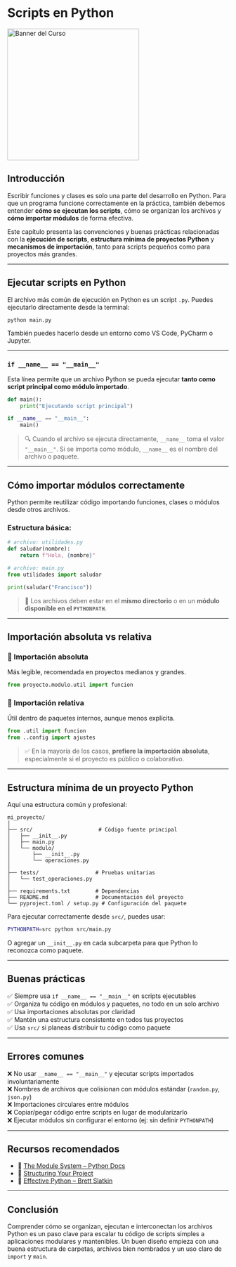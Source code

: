 # Scripts en Python

<img src="../images/script.png" alt="Banner del Curso" width="300" >

## Introducción

Escribir funciones y clases es solo una parte del desarrollo en Python. Para que un programa funcione correctamente en la práctica, también debemos entender **cómo se ejecutan los scripts**, cómo se organizan los archivos y **cómo importar módulos** de forma efectiva.

Este capítulo presenta las convenciones y buenas prácticas relacionadas con la **ejecución de scripts**, **estructura mínima de proyectos Python** y **mecanismos de importación**, tanto para scripts pequeños como para proyectos más grandes.

---

## Ejecutar scripts en Python

El archivo más común de ejecución en Python es un script `.py`. Puedes ejecutarlo directamente desde la terminal:

```bash
python main.py
```

También puedes hacerlo desde un entorno como VS Code, PyCharm o Jupyter.

---

### `if __name__ == "__main__"`

Esta línea permite que un archivo Python se pueda ejecutar **tanto como script principal como módulo importado**.

```python
def main():
    print("Ejecutando script principal")

if __name__ == "__main__":
    main()
```

> 🔍 Cuando el archivo se ejecuta directamente, `__name__` toma el valor `"__main__"`. Si se importa como módulo, `__name__` es el nombre del archivo o paquete.

---

## Cómo importar módulos correctamente

Python permite reutilizar código importando funciones, clases o módulos desde otros archivos.

### Estructura básica:

```python
# archivo: utilidades.py
def saludar(nombre):
    return f"Hola, {nombre}"
```

```python
# archivo: main.py
from utilidades import saludar

print(saludar("Francisco"))
```

> 📂 Los archivos deben estar en el **mismo directorio** o en un **módulo disponible en el `PYTHONPATH`**.

---

## Importación absoluta vs relativa

### 🔹 Importación absoluta

Más legible, recomendada en proyectos medianos y grandes.

```python
from proyecto.modulo.util import funcion
```

### 🔸 Importación relativa

Útil dentro de paquetes internos, aunque menos explícita.

```python
from .util import funcion
from ..config import ajustes
```

> ✅ En la mayoría de los casos, **prefiere la importación absoluta**, especialmente si el proyecto es público o colaborativo.

---

## Estructura mínima de un proyecto Python

Aquí una estructura común y profesional:

```
mi_proyecto/
│
├── src/                     # Código fuente principal
│   ├── __init__.py
│   ├── main.py
│   └── modulo/
│       ├── __init__.py
│       └── operaciones.py
│
├── tests/                  # Pruebas unitarias
│   └── test_operaciones.py
│
├── requirements.txt        # Dependencias
├── README.md               # Documentación del proyecto
└── pyproject.toml / setup.py # Configuración del paquete
```

Para ejecutar correctamente desde `src/`, puedes usar:

```bash
PYTHONPATH=src python src/main.py
```

O agregar un `__init__.py` en cada subcarpeta para que Python lo reconozca como paquete.

---

## Buenas prácticas

✅ Siempre usa `if __name__ == "__main__"` en scripts ejecutables  
✅ Organiza tu código en módulos y paquetes, no todo en un solo archivo  
✅ Usa importaciones absolutas por claridad  
✅ Mantén una estructura consistente en todos tus proyectos  
✅ Usa `src/` si planeas distribuir tu código como paquete

---

## Errores comunes

❌ No usar `__name__ == "__main__"` y ejecutar scripts importados involuntariamente  
❌ Nombres de archivos que colisionan con módulos estándar (`random.py`, `json.py`)  
❌ Importaciones circulares entre módulos  
❌ Copiar/pegar código entre scripts en lugar de modularizarlo  
❌ Ejecutar módulos sin configurar el entorno (ej: sin definir `PYTHONPATH`)

---

## Recursos recomendados

- 📘 [The Module System – Python Docs](https://docs.python.org/3/tutorial/modules.html)
- 📁 [Structuring Your Project](https://docs.python-guide.org/writing/structure/)
- 🧪 [Effective Python – Brett Slatkin](https://effectivepython.com/)

---

## Conclusión

Comprender cómo se organizan, ejecutan e interconectan los archivos Python es un paso clave para escalar tu código de scripts simples a aplicaciones modulares y mantenibles. Un buen diseño empieza con una buena estructura de carpetas, archivos bien nombrados y un uso claro de `import` y `main`.
